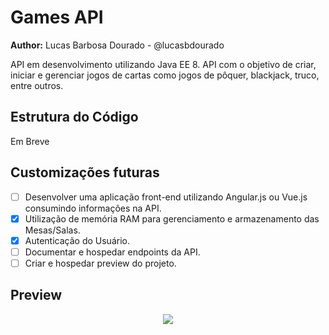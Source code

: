# Games API

**Author:** Lucas Barbosa Dourado - @lucasbdourado

API em desenvolvimento utilizando Java EE 8. API com o objetivo de criar, iniciar e gerenciar jogos de cartas como jogos de pôquer, blackjack, truco, entre outros.

## Estrutura do Código

Em Breve

## Customizações futuras
- [ ] Desenvolver uma aplicação front-end utilizando Angular.js ou Vue.js consumindo informações na API.
- [X] Utilização de memória RAM para gerenciamento e armazenamento das Mesas/Salas.
- [X] Autenticação do Usuário.
- [ ] Documentar e hospedar endpoints da API.
- [ ] Criar e hospedar preview do projeto.

## Preview
<center><img src="https://github.com/lucasbdourado/Games-API/assets/44330434/ea45ea8a-6fe7-437d-86a0-f0fc2c5dc95f"></center>
